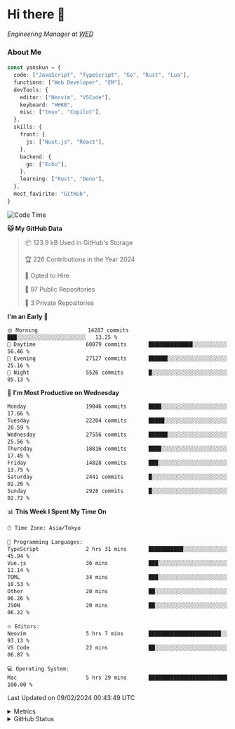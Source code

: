 # Hi there&nbsp;:wave:

<!-- ![Alt text](https://spotify-recently-played-readme.vercel.app/api?user=31kynbuubkiu3r4qh4hjuaglhfay) -->

_Engineering Manager at [WED](https://github.com/wedinc)_

### About Me

```ts
const yanskun = {
  code: ["JavaScript", "TypeScript", "Go", "Rust", "Lua"],
  functions: ["Web Developer", "EM"],
  devTools: {
    editor: ["Neovim", "VSCode"],
    keyboard: "HHKB",
    misc: ["tmux", "Copilot"],
  },
  skills: {
    front: {
      js: ["Nuxt.js", "React"],
    },
    backend: {
      go: ["Echo"],
    },
    learning: ["Rust", "Deno"],
  },
  most_favirite: "GitHub",
}
```

<!--START_SECTION:waka-->
![Code Time](http://img.shields.io/badge/Code%20Time-684%20hrs%2034%20mins-blue)

**🐱 My GitHub Data** 

> 📦 123.9 kB Used in GitHub's Storage 
 > 
> 🏆 226 Contributions in the Year 2024
 > 
> 💼 Opted to Hire
 > 
> 📜 97 Public Repositories 
 > 
> 🔑 3 Private Repositories 
 > 
**I'm an Early 🐤** 

```text
🌞 Morning                14287 commits       ███░░░░░░░░░░░░░░░░░░░░░░   13.25 % 
🌆 Daytime                60879 commits       ██████████████░░░░░░░░░░░   56.46 % 
🌃 Evening                27127 commits       ██████░░░░░░░░░░░░░░░░░░░   25.16 % 
🌙 Night                  5526 commits        █░░░░░░░░░░░░░░░░░░░░░░░░   05.13 % 
```
📅 **I'm Most Productive on Wednesday** 

```text
Monday                   19046 commits       ████░░░░░░░░░░░░░░░░░░░░░   17.66 % 
Tuesday                  22204 commits       █████░░░░░░░░░░░░░░░░░░░░   20.59 % 
Wednesday                27556 commits       ██████░░░░░░░░░░░░░░░░░░░   25.56 % 
Thursday                 18816 commits       ████░░░░░░░░░░░░░░░░░░░░░   17.45 % 
Friday                   14828 commits       ███░░░░░░░░░░░░░░░░░░░░░░   13.75 % 
Saturday                 2441 commits        █░░░░░░░░░░░░░░░░░░░░░░░░   02.26 % 
Sunday                   2928 commits        █░░░░░░░░░░░░░░░░░░░░░░░░   02.72 % 
```


📊 **This Week I Spent My Time On** 

```text
🕑︎ Time Zone: Asia/Tokyo

💬 Programming Languages: 
TypeScript               2 hrs 31 mins       ███████████░░░░░░░░░░░░░░   45.94 % 
Vue.js                   36 mins             ███░░░░░░░░░░░░░░░░░░░░░░   11.14 % 
TOML                     34 mins             ███░░░░░░░░░░░░░░░░░░░░░░   10.53 % 
Other                    20 mins             ██░░░░░░░░░░░░░░░░░░░░░░░   06.26 % 
JSON                     20 mins             ██░░░░░░░░░░░░░░░░░░░░░░░   06.22 % 

🔥 Editors: 
Neovim                   5 hrs 7 mins        ███████████████████████░░   93.13 % 
VS Code                  22 mins             ██░░░░░░░░░░░░░░░░░░░░░░░   06.87 % 

💻 Operating System: 
Mac                      5 hrs 29 mins       █████████████████████████   100.00 % 
```


 Last Updated on 09/02/2024 00:43:49 UTC
<!--END_SECTION:waka-->

<details>
  <summary>Metrics</summary>
  <img src="https://github.com/yanskun/yanskun/blob/main/github-metrics.svg" alt="Metrics">
</details>

<details>
  <summary>GitHub Status</summary>
  <picture>
    <source media="(prefers-color-scheme: dark)" srcset="https://raw.githubusercontent.com/yanskun/yanskun/master/profile-summary-card-output/nord_dark/0-profile-details.svg">
   <img src="https://raw.githubusercontent.com/yanskun/yanskun/master/profile-summary-card-output/default/0-profile-details.svg">
  </picture>
  <br>
  <picture>
    <source media="(prefers-color-scheme: dark)" srcset="https://raw.githubusercontent.com/yanskun/yanskun/master/profile-summary-card-output/nord_dark/1-repos-per-language.svg">
   <img src="https://raw.githubusercontent.com/yanskun/yanskun/master/profile-summary-card-output/default/1-repos-per-language.svg">
  </picture>
  <picture>
    <source media="(prefers-color-scheme: dark)" srcset="https://raw.githubusercontent.com/yanskun/yanskun/master/profile-summary-card-output/nord_dark/2-most-commit-language.svg">
   <img src="https://raw.githubusercontent.com/yanskun/yanskun/master/profile-summary-card-output/default/2-most-commit-language.svg">
  </picture>
  <br>
  <picture>
    <source media="(prefers-color-scheme: dark)" srcset="https://raw.githubusercontent.com/yanskun/yanskun/master/profile-summary-card-output/nord_dark/3-stats.svg">
   <img src="https://raw.githubusercontent.com/yanskun/yanskun/master/profile-summary-card-output/default/3-stats.svg">
  </picture>
  <picture>
    <source media="(prefers-color-scheme: dark)" srcset="https://raw.githubusercontent.com/yanskun/yanskun/master/profile-summary-card-output/nord_dark/4-productive-time.svg">
   <img src="https://raw.githubusercontent.com/yanskun/yanskun/master/profile-summary-card-output/default/4-productive-time.svg">
  </picture>
</details>
